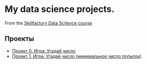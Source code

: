 # My data science projects.
From the [Skillfactory Data Scilence course](https://lms.skillfactory.ru/)


## Проекты

* [Проект 0. Игра: Угадай число](https://github.com/Pole4ka88/sf_data_science/tree/main/project%200)
* [Проект 1. Игра: Угадай число (минимальное число попыток)](https://github.com/Pole4ka88/sf_data_science/tree/main/project%201)